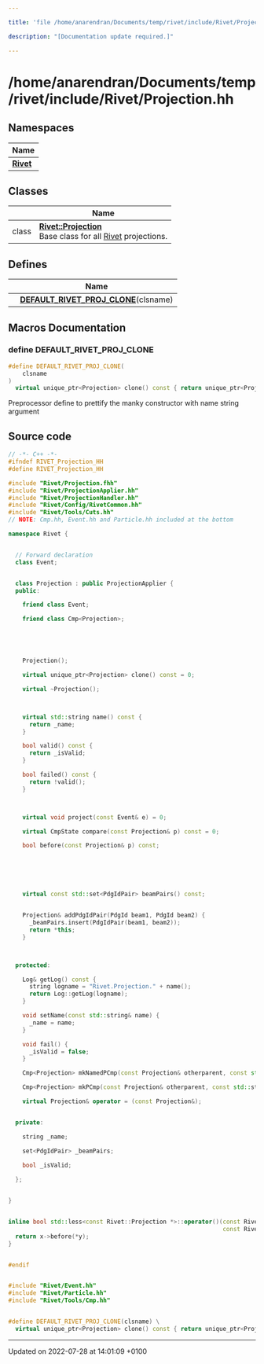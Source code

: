 ```yaml
---

title: 'file /home/anarendran/Documents/temp/rivet/include/Rivet/Projection.hh'

description: "[Documentation update required.]"

---
```


# /home/anarendran/Documents/temp/rivet/include/Rivet/Projection.hh



## Namespaces

| Name           |
| -------------- |
| **[Rivet](http://example.org/namespaces/namespacerivet/)**  |

## Classes

|                | Name           |
| -------------- | -------------- |
| class | **[Rivet::Projection](http://example.org/classes/classrivet_1_1projection/)** <br>Base class for all <a href="http://example.org/namespaces/namespacerivet/">Rivet</a> projections.  |

## Defines

|                | Name           |
| -------------- | -------------- |
|  | **[DEFAULT_RIVET_PROJ_CLONE](http://example.org/files/projection_8hh/#define-default-rivet-proj-clone)**(clsname)  |




## Macros Documentation

### define DEFAULT_RIVET_PROJ_CLONE

```cpp
#define DEFAULT_RIVET_PROJ_CLONE(
    clsname
)
  virtual unique_ptr<Projection> clone() const { return unique_ptr<Projection>(new clsname(*this)); }
```


Preprocessor define to prettify the manky constructor with name string argument 


## Source code

```cpp
// -*- C++ -*-
#ifndef RIVET_Projection_HH
#define RIVET_Projection_HH

#include "Rivet/Projection.fhh"
#include "Rivet/ProjectionApplier.hh"
#include "Rivet/ProjectionHandler.hh"
#include "Rivet/Config/RivetCommon.hh"
#include "Rivet/Tools/Cuts.hh"
// NOTE: Cmp.hh, Event.hh and Particle.hh included at the bottom

namespace Rivet {


  // Forward declaration
  class Event;


  class Projection : public ProjectionApplier {
  public:

    friend class Event;

    friend class Cmp<Projection>;





    Projection();

    virtual unique_ptr<Projection> clone() const = 0;

    virtual ~Projection();



    virtual std::string name() const {
      return _name;
    }

    bool valid() const {
      return _isValid;
    }

    bool failed() const {
      return !valid();
    }



    virtual void project(const Event& e) = 0;

    virtual CmpState compare(const Projection& p) const = 0;

    bool before(const Projection& p) const;






    virtual const std::set<PdgIdPair> beamPairs() const;


    Projection& addPdgIdPair(PdgId beam1, PdgId beam2) {
      _beamPairs.insert(PdgIdPair(beam1, beam2));
      return *this;
    }



  protected:

    Log& getLog() const {
      string logname = "Rivet.Projection." + name();
      return Log::getLog(logname);
    }

    void setName(const std::string& name) {
      _name = name;
    }

    void fail() {
      _isValid = false;
    }

    Cmp<Projection> mkNamedPCmp(const Projection& otherparent, const std::string& pname) const;

    Cmp<Projection> mkPCmp(const Projection& otherparent, const std::string& pname) const;

    virtual Projection& operator = (const Projection&);


  private:

    string _name;

    set<PdgIdPair> _beamPairs;

    bool _isValid;
    
  };


}


inline bool std::less<const Rivet::Projection *>::operator()(const Rivet::Projection* x,
                                                             const Rivet::Projection* y) const {
  return x->before(*y);
}


#endif


#include "Rivet/Event.hh"
#include "Rivet/Particle.hh"
#include "Rivet/Tools/Cmp.hh"


#define DEFAULT_RIVET_PROJ_CLONE(clsname) \
  virtual unique_ptr<Projection> clone() const { return unique_ptr<Projection>(new clsname(*this)); }
```


-------------------------------

Updated on 2022-07-28 at 14:01:09 +0100

